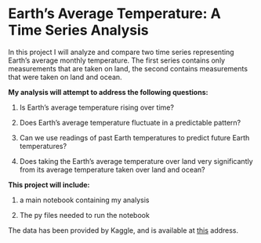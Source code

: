 # Earth’s Average Temperature: A Time Series Analysis

In this project I will analyze and compare two time series representing Earth’s average monthly temperature. The first series contains only measurements that are taken on land, the second contains measurements that were taken on land and ocean. <br>

**My analysis will attempt to address the following questions:** <br>

1) Is Earth’s average temperature rising over time?

2) Does Earth’s average temperature fluctuate in a predictable pattern?

3) Can we use readings of past Earth temperatures to predict future Earth temperatures?

4) Does taking the Earth’s average temperature over land very significantly from its average temperature taken over land and ocean?

**This project will include:** <br>

1) a main notebook containing my analysis

2) The py files needed to run the notebook

The data has been provided by Kaggle, and is available at [this](https://www.kaggle.com/berkeleyearth/climate-change-earth-surface-temperature-data) address.
